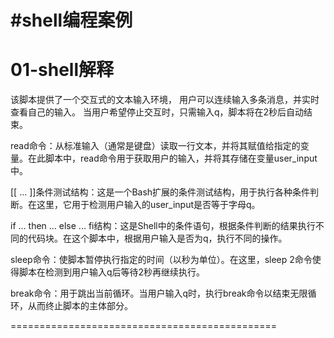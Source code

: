 #shell编程案例
==============================================

01-shell解释
==============================================
该脚本提供了一个交互式的文本输入环境，
用户可以连续输入多条消息，并实时查看自己的输入。
当用户希望停止交互时，只需输入q，脚本将在2秒后自动结束。

read命令：从标准输入（通常是键盘）读取一行文本，并将其赋值给指定的变量。在此脚本中，read命令用于获取用户的输入，并将其存储在变量user_input中。

[[ ... ]]条件测试结构：这是一个Bash扩展的条件测试结构，用于执行各种条件判断。在这里，它用于检测用户输入的user_input是否等于字母q。

if ... then ... else ... fi结构：这是Shell中的条件语句，根据条件判断的结果执行不同的代码块。在这个脚本中，根据用户输入是否为q，执行不同的操作。

sleep命令：使脚本暂停执行指定的时间（以秒为单位）。在这里，sleep 2命令使得脚本在检测到用户输入q后等待2秒再继续执行。

break命令：用于跳出当前循环。当用户输入q时，执行break命令以结束无限循环，从而终止脚本的主体部分。

==============================================
